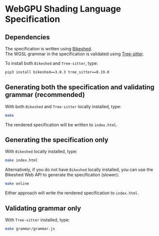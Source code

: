 # WebGPU Shading Language Specification

## Dependencies

The specification is written using [Bikeshed](https://tabatkins.github.io/bikeshed). \
The WGSL grammar in the specification is validated using [Tree-sitter](https://tree-sitter.github.io/tree-sitter/).

To install both `Bikeshed` and `Tree-sitter`, type:

```bash
pip3 install bikeshed==3.0.3 tree_sitter==0.19.0
```

## Generating both the specification and validating grammar (recommended)

With both `Bikeshed` and `Tree-sitter` locally installed, type:

```bash
make
```

The rendered specification will be written to `index.html`.

## Generating the specification only

With `Bikeshed` locally installed, type:

```bash
make index.html
```

Alternatively, if you do not have `Bikeshed` locally installed, you can use the Bikeshed Web API to generate the specification (slower):

```bash
make online
```

Either approach will write the rendered specification to `index.html`.

## Validating grammar only

With `Tree-sitter` installed, type:

```bash
make grammar/grammar.js
```


